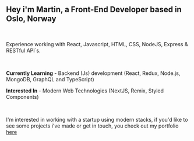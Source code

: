 ## Hey i'm Martin, a Front-End Developer based in Oslo, Norway

<br />

Experience working with React, Javascript, HTML, CSS, NodeJS, Express & RESTful API´s.

<br />

**Currently Learning** - Backend (Js) development (React, Redux, Node.js, MongoDB, GraphQL and TypeScript)

**Interested In** - Modern Web Technologies (NextJS, Remix, Styled Components)

<br />

I'm interested in working with a startup using modern stacks, if you'd like to see some projects i've made or get in touch, you check out my portfolio [here](https://martin-developer.netlify.app/)

<!---
martinlrmr/martinlrmr is a ✨ special ✨ repository because its `README.md` (this file) appears on your GitHub profile.
You can click the Preview link to take a look at your changes.
--->
